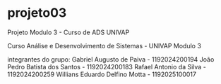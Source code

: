 # projeto03
Projeto Modulo 3 - Curso de ADS UNIVAP


Curso Análise e Desenvolvimento de Sistemas - UNIVAP
Modulo 3

integrantes do grupo:
Gabriel Augusto de Paiva - 1192024200194
João Pedro Batista dos Santos - 1192024200183
Rafael Antonio da Silva - 1192024200259
Willians Eduardo Delfino Motta - 1192025100017
